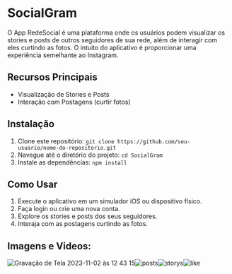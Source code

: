 # SocialGram

O App RedeSocial é uma plataforma onde os usuários podem visualizar os stories e posts de outros seguidores de sua rede, além de interagir com eles curtindo as fotos. O intuito do aplicativo é proporcionar uma experiência semelhante ao Instagram.

## Recursos Principais

- Visualização de Stories e Posts
- Interação com Postagens (curtir fotos)

## Instalação

1. Clone este repositório: `git clone https://github.com/seu-usuario/nome-do-repositorio.git`
2. Navegue até o diretório do projeto: `cd SocialGram`
3. Instale as dependências: `npm install`

## Como Usar

1. Execute o aplicativo em um simulador iOS ou dispositivo físico.
2. Faça login ou crie uma nova conta.
3. Explore os stories e posts dos seus seguidores.
4. Interaja com as postagens curtindo as fotos.

## Imagens e Videos:

![Gravação de Tela 2023-11-02 às 12 43 15](https://github.com/LeticiaSpeda/testeMVVM_App/assets/85207486/9555dc4a-9f6c-4b74-9bc0-3586d78d2dc7)![posts](https://github.com/LeticiaSpeda/testeMVVM_App/assets/85207486/e2560bac-7edf-4c22-86bf-0b7a0610cf58)![storys](https://github.com/LeticiaSpeda/testeMVVM_App/assets/85207486/900e3c7a-8a53-459c-a14e-91ba0bc41291)![like](https://github.com/LeticiaSpeda/testeMVVM_App/assets/85207486/f2aeedcd-5593-494c-b0e2-f9161331d8a2)



